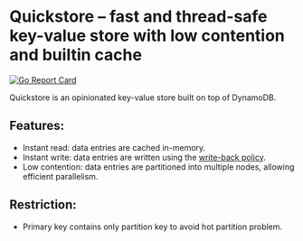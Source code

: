 # Quickstore – fast and thread-safe key-value store with low contention and builtin cache
[![Go Report Card](https://goreportcard.com/badge/github.com/erathorus/quickstore)](https://goreportcard.com/report/github.com/erathorus/quickstore)

Quickstore is an opinionated key-value store built on top of DynamoDB.

## Features:
 - Instant read: data entries are cached in-memory.
 - Instant write: data entries are written using the [write-back policy](https://en.wikipedia.org/wiki/Cache_(computing)#Writing_policies).
 - Low contention: data entries are partitioned into multiple nodes, allowing efficient parallelism.

## Restriction:
 - Primary key contains only partition key to avoid hot partition problem.

